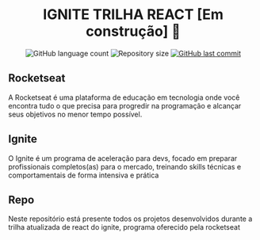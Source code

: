 <h1 align="center">
  IGNITE TRILHA REACT [Em construção] 🚀
</h1>
<p align="center">
  <img alt="GitHub language count" src="https://img.shields.io/github/languages/count/camisbrussi/ignite_ignews">

  <img alt="Repository size" src="https://img.shields.io/github/repo-size/camisbrussi/ignite_ignews">

  <a href="https://github.com/camisbrussi/ignite_ignews/commits/master">
    <img alt="GitHub last commit" src="https://img.shields.io/github/last-commit/camisbrussi/ignite_ignews">
  </a>

</p>

## Rocketseat
A Rocketseat é uma plataforma de educação em tecnologia onde você encontra tudo o que precisa para progredir na programação e alcançar seus objetivos no menor tempo possível.

## Ignite
O Ignite é um programa de aceleração para devs, focado em preparar profissionais completos(as) para o mercado, treinando skills técnicas e comportamentais de forma intensiva e prática

## Repo
Neste repositório está presente todos os projetos desenvolvidos durante a trilha atualizada de react do ignite, programa oferecido pela rocketseat
